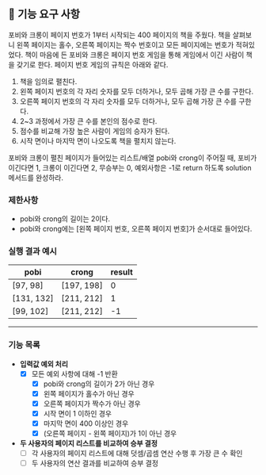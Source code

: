 ## 🚀 기능 요구 사항

포비와 크롱이 페이지 번호가 1부터 시작되는 400 페이지의 책을 주웠다. 책을 살펴보니 왼쪽 페이지는 홀수, 오른쪽 페이지는 짝수 번호이고 모든 페이지에는 번호가 적혀있었다. 책이 마음에 든 포비와 크롱은 페이지 번호 게임을 통해 게임에서 이긴 사람이 책을 갖기로 한다. 페이지 번호 게임의 규칙은 아래와 같다.

1. 책을 임의로 펼친다.
2. 왼쪽 페이지 번호의 각 자리 숫자를 모두 더하거나, 모두 곱해 가장 큰 수를 구한다.
3. 오른쪽 페이지 번호의 각 자리 숫자를 모두 더하거나, 모두 곱해 가장 큰 수를 구한다.
4. 2~3 과정에서 가장 큰 수를 본인의 점수로 한다.
5. 점수를 비교해 가장 높은 사람이 게임의 승자가 된다.
6. 시작 면이나 마지막 면이 나오도록 책을 펼치지 않는다.

포비와 크롱이 펼친 페이지가 들어있는 리스트/배열 pobi와 crong이 주어질 때, 포비가 이긴다면 1, 크롱이 이긴다면 2, 무승부는 0, 예외사항은 -1로 return 하도록 solution 메서드를 완성하라.

### 제한사항

- pobi와 crong의 길이는 2이다.
- pobi와 crong에는 [왼쪽 페이지 번호, 오른쪽 페이지 번호]가 순서대로 들어있다.

### 실행 결과 예시

| pobi | crong | result |
| --- | --- | --- |
| [97, 98] | [197, 198] | 0 |
| [131, 132] | [211, 212] | 1 |
| [99, 102] | [211, 212] | -1 |

---

### 기능 목록
- **입력값 예외 처리**
  - [x] 모든 예외 사항에 대해 -1 반환
    - [x] pobi와 crong의 길이가 2가 아닌 경우
    - [x] 왼쪽 페이지가 홀수가 아닌 경우
    - [x] 오른쪽 페이지가 짝수가 아닌 경우  
    - [x] 시작 면이 1 이하인 경우
    - [x] 마지막 면이 400 이상인 경우
    - [x] (오른쪽 페이지 - 왼쪽 페이지)가 1이 아닌 경우
- **두 사용자의 페이지 리스트를 비교하여 승부 결정**
  - [ ] 각 사용자의 페이지 리스트에 대해 덧셈/곱셈 연산 수행 후 가장 큰 수 확인
  - [ ] 두 사용자의 연산 결과를 비교하여 승부 결정